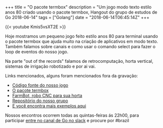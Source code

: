 +++
title = "O pacote termbox"
description = "Um jogo modo texto estilo anos 80 criado usando o pacote termbox, Hangout do grupo de estudos de Go 2018-06-14"
tags = ["Golang"]
date = "2018-06-14T06:45:14Z"
+++

{{< youtube Kmis5vsXT2E >}}

Hoje mostramos um pequeno jogo feito estilo anos 80 para terminal usando o pacote termbox que ajuda muito na criação de aplicativos em modo texto. Também falamos sobre canais e como usar o comando select para fazer o loop de eventos do nosso jogo.

Na parte "out of the records" falamos de retrocomputação, horta vertical, sistemas de irrigação robotizado e por ai vai.

Links mencionados, alguns foram mencionados fora da gravação:

- [Código fonte do nosso jogo](https://github.com/crgimenes/terminal-games)
- [O pacote termbox](https://github.com/nsf/termbox-go)
- [FarmBot, robo CNC para sua horta](https://farm.bot)
- [Repositório do nosso grupo](https://github.com/go-br/estudos)
- [E você encontra mais exemplos aqui](https://github.com/go-br)

Nossos encontros ocorrem todas as quintas-feiras ás 22h00, para participar [entre no canal de Go no slack](https://invite.slack.golangbridge.org/) e procure por #brazil
